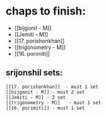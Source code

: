 # chaps to finish:
- [[bijgonit - M]]
- [[Jemiti - M]]
- [[17. porishonkhan]]
- [[trigonometry - M]] 
- [[16. porimiti]]
## srijonshil sets:
	[[17. porishonkhan]]  - must 1 set
	[[bijgonit - M]] - must 2 set 
	[[Jemiti - M]] - 2 set
	[[trigonometry - M]]   - must 1 set
	[[16. porimiti]] - must 1 set 